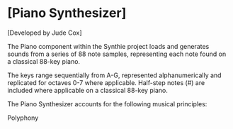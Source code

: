 # [Piano Synthesizer]
[Developed by Jude Cox]

The Piano component within the Synthie project loads and generates sounds from a series of 88
note samples, representing each note found on a classical 88-key piano. 

The keys range sequentially from A-G, represented alphanumerically and replicated for octaves 0-7 where applicable.
Half-step notes (#) are included where applicable on a classical 88-key piano.

The Piano Synthesizer accounts for the following musical principles:

Polyphony



